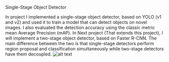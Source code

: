 Single-Stage Object Detector

In project I implemented a single-stage object detector, 
based on YOLO (v1 and v2) and used it to train a model that can detect objects on novel images. 
I also evaluated the detection accuracy using the classic metric mean Average Precision (mAP). 
In Next project (That extends this project), I will implement a two-stage object detector, based on Faster R-CNN. 
The main difference between the two is that single-stage detectors perform region proposal and 
classification simultaneously while two-stage detectors have them decoupled.
![alt text](https://www.google.com/url?sa=i&url=https%3A%2F%2Fstackoverflow.com%2Fquestions%2F49707542%2Fyolo-v1-bounding-boxes-during-training-step&psig=AOvVaw3kA2ohaOXpq3Bxdunoi-Ze&ust=1609705125214000&source=images&cd=vfe&ved=0CAIQjRxqFwoTCICu_4aJ_u0CFQAAAAAdAAAAABAe)
